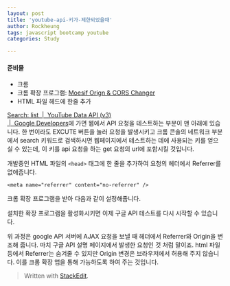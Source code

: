 ```yaml
---
layout: post
title: 'youtube-api-키가-제한되었을때'
author: Rockheung
tags: javascript bootcamp youtube
categories: Study

---
```


<h4 id="준비물">준비물</h4>
<ul>
<li>크롬</li>
<li>크롬 확장 프로그램: <a href="https://chrome.google.com/webstore/detail/moesif-orign-cors-changer/digfbfaphojjndkpccljibejjbppifbc?utm_source=chrome-ntp-icon">Moesif Orign &amp; CORS Changer</a></li>
<li>HTML 파일 헤드에 한줄 추가</li>
</ul>
<p><a href="https://developers.google.com/youtube/v3/docs/search/list?hl=ko&amp;apix_params=%7B%22part%22%3A%22snippet%22%2C%22safeSearch%22%3A%22none%22%2C%22type%22%3A%22video%22%2C%22fields%22%3A%22items%2Fid%2FvideoId%2Citems%2Fsnippet%2Ftitle%2Citems%2Fsnippet%2Fdescription%2Citems%2Fsnippet%2Fthumbnails%2Fdefault%2Furl%22%7D">Search: list &nbsp;|&nbsp; YouTube Data API (v3)<br>
&nbsp;|&nbsp; Google Developers</a>에 가면 웹에서 API 요청을 테스트하는 부분이 맨 아래에 있습니다. 한 번이라도 EXCUTE 버튼을 눌러 요청을 발생시키고 크롬 콘솔의 네트워크 부분에서 search 키워드로 검색하시면 웹페이지에서 테스트하는 데에 사용되는 키를 얻으실 수 있는데, 이 키를 api 요청을 하는 get 요청의 url에 포함시킬 것입니다.</p>
<p>개발중인 HTML 파일의 <code>&lt;head&gt;</code> 태그에 한 줄을 추가하여 요청의 헤더에서 Referrer를 없애줍니다.</p>
<pre class=" language-html"><code class="prism  language-html"><span class="token tag"><span class="token tag"><span class="token punctuation">&lt;</span>meta</span> <span class="token attr-name">name</span><span class="token attr-value"><span class="token punctuation">=</span><span class="token punctuation">"</span>referrer<span class="token punctuation">"</span></span> <span class="token attr-name">content</span><span class="token attr-value"><span class="token punctuation">=</span><span class="token punctuation">"</span>no-referrer<span class="token punctuation">"</span></span> <span class="token punctuation">/&gt;</span></span>
</code></pre>
<p>크롬 확장 프로그램을 받아 다음과 같이 설정해줍니다.<br>
<img src="https://res.cloudinary.com/rockheung/image/upload/v1551350351/github.io/github_page_-_stackedit.io/google_api_hack.png" alt=""></p>
<p>설치한 확장 프로그램을 활성화시키면 이제 구글 API 테스트를 다시 시작할 수 있습니다.</p>
<p>위 과정은 google API 서버에 AJAX 요청을 보낼 때 헤더에서 Referrer와 Origin을 변조해 줍니다. 마치 구글 API 설명 페이지에서 발생한 요청인 것 처럼 말이죠. html 파일 등에서 Referrer는 숨겨줄 수 있지만 Origin 변경은 브라우저에서 허용해 주지 않습니다. 이를 크롬 확장 앱을 통해 가능하도록 하여 주는 것입니다.</p>
<blockquote>
<p>Written with <a href="https://stackedit.io/">StackEdit</a>.</p>
</blockquote>

